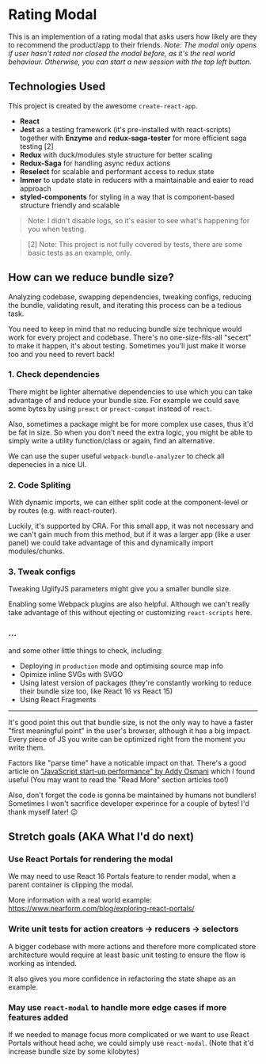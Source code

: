 # Rating Modal

This is an implemention of a rating modal that asks users how likely are they to recommend the product/app to their friends. _Note: The modal only opens if user hasn't rated nor closed the modal before, as it's the real world behaviour. Otherwise, you can start a new session with the top left button._

## Technologies Used

This project is created by the awesome `create-react-app`.

* **React**
* **Jest** as a testing framework (it's pre-installed with react-scripts) together with **Enzyme** and **redux-saga-tester** for more efficient saga testing [2]
* **Redux** with duck/modules style structure for better scaling
* **Redux-Saga** for handling async redux actions
* **Reselect** for scalable and performant access to redux state
* **Immer** to update state in reducers with a maintainable and eaier to read approach
* **styled-components** for styling in a way that is component-based structure friendly and scalable

> Note: I didn't disable logs, so it's easier to see what's happening for you when testing.

> [2] Note: This project is not fully covered by tests, there are some basic tests as an example, only.

## How can we reduce bundle size?

Analyzing codebase, swapping dependencies, tweaking configs, reducing the bundle, validating result, and iterating this process can be a tedious task.

You need to keep in mind that no reducing bundle size technique would work for every project and codebase. There's no one-size-fits-all "secert" to make it happen, it's about testing. Sometimes you'll just make it worse too and you need to revert back!

### 1. Check dependencies

There might be lighter alternative dependencies to use which you can take advantage of and reduce your bundle size. For example we could save some bytes by using `preact` or `preact-compat` instead of `react`.

Also, sometimes a package might be for more complex use cases, thus it'd be fat in size. So when you don't need the extra logic, you might be able to simply write a utility function/class or again, find an alternative.

We can use the super useful `webpack-bundle-analyzer` to check all depenecies in a nice UI.

### 2. Code Spliting

With dynamic imports, we can either split code at the component-level or by routes (e.g. with react-router).

Luckily, it's supported by CRA. For this small app, it was not necessary and we can't gain much from this method, but if it was a larger app (like a user panel) we could take advantage of this and dynamically import modules/chunks.

### 3. Tweak configs

Tweaking UglifyJS parameters might give you a smaller bundle size.

Enabling some Webpack plugins are also helpful. Although we can't really take advantage of this without ejecting or customizing `react-scripts` here.

### ...

and some other little things to check, including:

* Deploying in `production` mode and optimising source map info
* Opimize inline SVGs with SVGO
* Using latest version of packages (they're constantly working to reduce their bundle size too, like React 16 vs React 15)
* Using React Fragments

---

It's good point this out that bundle size, is not the only way to have a faster "first meaningful point" in the user's browser, although it has a big impact. Every piece of JS you write can be optimized right from the moment you write them.

Factors like "parse time" have a noticable impact on that. There's a good article on ["JavaScript start-up performance" by Addy Osmani](https://medium.com/reloading/javascript-start-up-performance-69200f43b201) which I found useful (You may want to read the "Read More" section articles too!)

Also, don't forget the code is gonna be maintained by humans not bundlers! Sometimes I won't sacrifice developer experince for a couple of bytes! I'd thank myself later! 😉

## Stretch goals (AKA What I'd do next)

### Use React Portals for rendering the modal

We may need to use React 16 Portals feature to render modal, when a parent container is clipping the modal.

More information with a real world example: https://www.nearform.com/blog/exploring-react-portals/

### Write unit tests for action creators -> reducers -> selectors

A bigger codebase with more actions and therefore more complicated store architecture would require at least basic unit testing to ensure the flow is working as intended.

It also gives you more confidence in refactoring the state shape as an example.

### May use `react-modal` to handle more edge cases if more features added

If we needed to manage focus more complicated or we want to use React Portals without head ache, we could simply use `react-modal`. (Note that it'd increase bundle size by some kilobytes)
